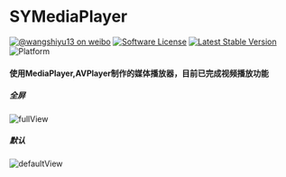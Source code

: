 # SYMediaPlayer
[![@wangshiyu13 on weibo](https://img.shields.io/badge/weibo-%40wangshiyu13-blue.svg)](http://weibo.com/2096908353/)
[![Software License](https://img.shields.io/badge/license-MIT-brightgreen.svg)](LICENSE.md)
[![Latest Stable Version](https://img.shields.io/badge/version-1.1-yellow.svg)](https://github.com/wangshiyu13/SYMediaPlayer/releases)
![Platform](https://img.shields.io/badge/platform-iOS%207%20and%20later-lightgrey.svg)
#### 使用MediaPlayer,AVPlayer制作的媒体播放器，目前已完成视频播放功能
##### 全屏
![fullView](https://github.com/wangshiyu13/SYMediaPlayer/blob/master/SYMeidaPlayer/fullView.jpg)
##### 默认
![defaultView](https://github.com/wangshiyu13/SYMediaPlayer/blob/master/SYMeidaPlayer/defaultView.jpg)
